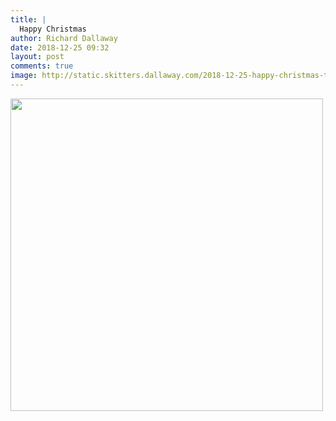 ```yaml
---
title: |
  Happy Christmas
author: Richard Dallaway
date: 2018-12-25 09:32
layout: post
comments: true
image: http://static.skitters.dallaway.com/2018-12-25-happy-christmas-thumb-1-IMG_7323.jpg
---
```


<div>
        <a href="http://static.skitters.dallaway.com/2018-12-25-happy-christmas-fullsize-1-IMG_7323.jpg">
          <img src="http://static.skitters.dallaway.com/2018-12-25-happy-christmas-thumb-1-IMG_7323.jpg" width="500" height="500"/>
        </a>
      </div>



  

      